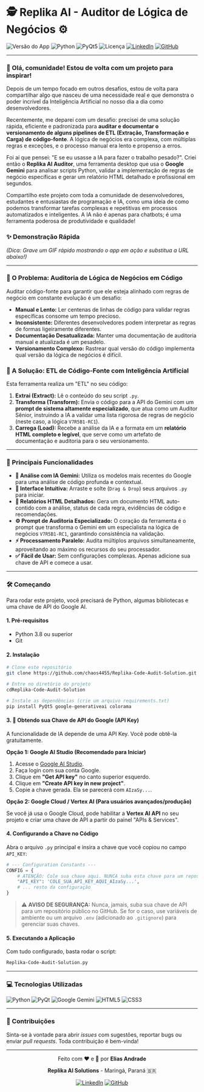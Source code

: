 # 🕵️ Replika AI - Auditor de Lógica de Negócios ⚙️

![Versão do App](https://img.shields.io/badge/version-1.5--AuditLogic--V7R5B1--RC1-blue)
![Python](https://img.shields.io/badge/Python-3.8%2B-blue?logo=python)
![PyQt5](https://img.shields.io/badge/UI-PyQt5-green?logo=qt)
![Licença](https://img.shields.io/badge/license-MIT-lightgrey)
[![LinkedIn](https://img.shields.io/badge/LinkedIn-Elias%20Andrade-blue?style=flat&logo=linkedin)](https://www.linkedin.com/in/itilmgf/)
[![GitHub](https://img.shields.io/badge/GitHub-chaos4455-black?style=flat&logo=github)](https://github.com/chaos4455)

---

### 👋 Olá, comunidade! Estou de volta com um projeto para inspirar!

Depois de um tempo focado em outros desafios, estou de volta para compartilhar algo que nasceu de uma necessidade real e que demonstra o poder incrível da Inteligência Artificial no nosso dia a dia como desenvolvedores.

Recentemente, me deparei com um desafio: precisei de uma solução rápida, eficiente e padronizada para **auditar e documentar o versionamento de alguns pipelines de ETL (Extração, Transformação e Carga) de código-fonte**. A lógica de negócios era complexa, com múltiplas regras e exceções, e o processo manual era lento e propenso a erros.

Foi aí que pensei: "E se eu usasse a IA para fazer o trabalho pesado?". Criei então o **Replika AI Auditor**, uma ferramenta desktop que usa o **Google Gemini** para analisar scripts Python, validar a implementação de regras de negócio específicas e gerar um relatório HTML detalhado e profissional em segundos.

Compartilho este projeto com toda a comunidade de desenvolvedores, estudantes e entusiastas de programação e IA, como uma ideia de como podemos transformar tarefas complexas e repetitivas em processos automatizados e inteligentes. A IA não é apenas para chatbots; é uma ferramenta poderosa de produtividade e qualidade!

### ✨ Demonstração Rápida

*(Dica: Grave um GIF rápido mostrando o app em ação e substitua a URL abaixo!)*


---

### 🎯 O Problema: Auditoria de Lógica de Negócios em Código

Auditar código-fonte para garantir que ele esteja alinhado com regras de negócio em constante evolução é um desafio:
*   **Manual e Lento:** Ler centenas de linhas de código para validar regras específicas consome um tempo precioso.
*   **Inconsistente:** Diferentes desenvolvedores podem interpretar as regras de formas ligeiramente diferentes.
*   **Documentação Desatualizada:** Manter uma documentação de auditoria manual e atualizada é um pesadelo.
*   **Versionamento Complexo:** Rastrear qual versão do código implementa qual versão da lógica de negócios é difícil.

### 🤖 A Solução: ETL de Código-Fonte com Inteligência Artificial

Esta ferramenta realiza um "ETL" no seu código:
1.  **Extrai (Extract):** Lê o conteúdo do seu script `.py`.
2.  **Transforma (Transform):** Envia o código para a API do Gemini com um **prompt de sistema altamente especializado**, que atua como um Auditor Sênior, instruindo a IA a validar uma lista rigorosa de regras de negócio (neste caso, a lógica `V7R5B1-RC1`).
3.  **Carrega (Load):** Recebe a análise da IA e a formata em um **relatório HTML completo e legível**, que serve como um artefato de documentação e auditoria para o seu versionamento.

---

### 🚀 Principais Funcionalidades

*   **🤖 Análise com IA Gemini:** Utiliza os modelos mais recentes do Google para uma análise de código profunda e contextual.
*   **📂 Interface Intuitiva:** Arraste e solte (`Drag & Drop`) seus arquivos `.py` para iniciar.
*   **📄 Relatórios HTML Detalhados:** Gera um documento HTML auto-contido com a análise, status de cada regra, evidências de código e recomendações.
*   **⚙️ Prompt de Auditoria Especializado:** O coração da ferramenta é o prompt que transforma o Gemini em um especialista na lógica de negócios `V7R5B1-RC1`, garantindo consistência na validação.
*   **⚡ Processamento Paralelo:** Audita múltiplos arquivos simultaneamente, aproveitando ao máximo os recursos do seu processador.
*   **✅ Fácil de Usar:** Sem configurações complexas. Apenas adicione sua chave de API e comece a usar.

---

### 🛠️ Começando

Para rodar este projeto, você precisará de Python, algumas bibliotecas e uma chave de API do Google AI.

#### 1. Pré-requisitos

*   Python 3.8 ou superior
*   Git

#### 2. Instalação

```bash
# Clone este repositório
git clone https://github.com/chaos4455/Replika-Code-Audit-Solution.git

# Entre no diretório do projeto
cdReplika-Code-Audit-Solution

# Instale as dependências (crie um arquivo requirements.txt)
pip install PyQt5 google-generativeai colorama
```

#### 3. 🔑 Obtendo sua Chave de API do Google (API Key)

A funcionalidade de IA depende de uma API Key. Você pode obtê-la gratuitamente.

**Opção 1: Google AI Studio (Recomendado para Iniciar)**

1.  Acesse o [Google AI Studio](https://aistudio.google.com/).
2.  Faça login com sua conta Google.
3.  Clique em **"Get API key"** no canto superior esquerdo.
4.  Clique em **"Create API key in new project"**.
5.  Copie a chave gerada. Ela se parecerá com `AIzaSy...`.

**Opção 2: Google Cloud / Vertex AI (Para usuários avançados/produção)**

Se você já usa o Google Cloud, pode habilitar a **Vertex AI API** no seu projeto e criar uma chave de API a partir do painel "APIs & Services".

#### 4. Configurando a Chave no Código

Abra o arquivo `.py` principal e insira a chave que você copiou no campo `API_KEY`:

```python
# --- Configuration Constants ---
CONFIG = {
    # ATENÇÃO: Cole sua chave aqui. NUNCA suba esta chave para um repositório público!
    "API_KEY": 'COLE_SUA_API_KEY_AQUI_AIzaSy...',
    # ... resto da configuração
}
```
> ⚠️ **AVISO DE SEGURANÇA:** Nunca, jamais, suba sua chave de API para um repositório público no GitHub. Se for o caso, use variáveis de ambiente ou um arquivo `.env` (adicionado ao `.gitignore`) para gerenciar suas chaves.

#### 5. Executando a Aplicação

Com tudo configurado, basta rodar o script:
```bash
Replika-Code-Audit-Solution.py
```

---

### 💻 Tecnologias Utilizadas

![Python](https://img.shields.io/badge/Python-3776AB?style=for-the-badge&logo=python&logoColor=white)
![PyQt](https://img.shields.io/badge/PyQt-41CD52?style=for-the-badge&logo=qt&logoColor=white)
![Google Gemini](https://img.shields.io/badge/Google%20Gemini-8A2BE2?style=for-the-badge&logo=google-gemini&logoColor=white)
![HTML5](https://img.shields.io/badge/HTML5-E34F26?style=for-the-badge&logo=html5&logoColor=white)
![CSS3](https://img.shields.io/badge/CSS3-1572B6?style=for-the-badge&logo=css3&logoColor=white)

---

### 🤝 Contribuições

Sinta-se à vontade para abrir *issues* com sugestões, reportar bugs ou enviar *pull requests*. Toda contribuição é bem-vinda!

---

<div align="center">
    <p>Feito com ❤️ e 🤖 por <strong>Elias Andrade</strong></p>
    <p><strong>Replika AI Solutions</strong> - Maringá, Paraná 🇧🇷</p>
    <a href="https://www.linkedin.com/in/itilmgf/"><img src="https://img.shields.io/badge/LinkedIn-0077B5?style=for-the-badge&logo=linkedin&logoColor=white" alt="LinkedIn"/></a>
    <a href="https://github.com/chaos4455"><img src="https://img.shields.io/badge/GitHub-181717?style=for-the-badge&logo=github&logoColor=white" alt="GitHub"/></a>
</div>
